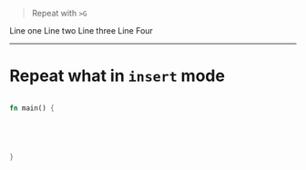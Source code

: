 
> Repeat with `>G` 

Line one
Line two
Line three
Line Four


---


# Repeat what in  `insert` mode


```rs

fn main() {




    
}


```